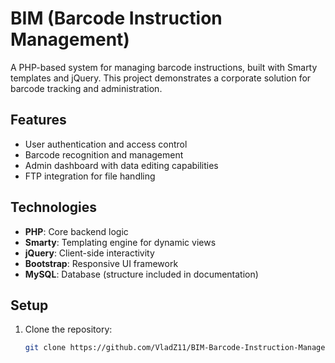 # BIM (Barcode Instruction Management)

A PHP-based system for managing barcode instructions, built with Smarty templates and jQuery. This project demonstrates a corporate solution for barcode tracking and administration.

## Features
- User authentication and access control
- Barcode recognition and management
- Admin dashboard with data editing capabilities
- FTP integration for file handling

## Technologies
- **PHP**: Core backend logic
- **Smarty**: Templating engine for dynamic views
- **jQuery**: Client-side interactivity
- **Bootstrap**: Responsive UI framework
- **MySQL**: Database (structure included in documentation)

## Setup
1. Clone the repository:
   ```bash
   git clone https://github.com/VladZ11/BIM-Barcode-Instruction-Management-
